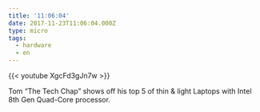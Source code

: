 ```yaml
---
title: '11:06:04'
date: 2017-11-23T11:06:04.000Z
type: micro
tags:
  - hardware
  - en
---
```


{{< youtube XgcFd3gJn7w >}}

Tom “The Tech Chap” shows off his top 5 of thin & light Laptops with Intel 8th Gen Quad-Core processor.
